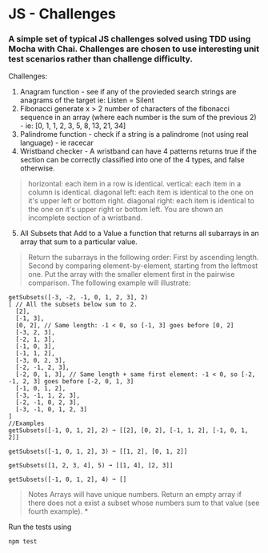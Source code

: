 # JS - Challenges
### A simple set of typical JS challenges solved using TDD using Mocha with Chai. Challenges are chosen to use interesting unit test scenarios rather than challenge difficulty.

Challenges:
1. Anagram function - see if any of the provieded search strings are anagrams of the target ie: Listen = Silent
2. Fibonacci generate x > 2 number of characters of the fibonacci sequence in an array (where each number is the sum of the previous 2) - ie: [0, 1, 1, 2, 3, 5, 8, 13, 21, 34]
3. Palindrome function - check if a string is a palindrome (not using real language) - ie racecar
4. Wristband checker - A wristband can have 4 patterns returns true if the section can be correctly classified into one of the 4 types, and false otherwise.

> horizontal: each item in a row is identical.
> vertical: each item in a column is identical.
> diagonal left: each item is identical to the one on it's upper left or bottom right.
> diagonal right: each item is identical to the one on it's upper right or bottom left.
> You are shown an incomplete section of a wristband.


5. All Subsets that Add to a Value a function that returns all subarrays in an array that sum to a particular value. 

> Return the subarrays in the following order:
> First by ascending length.
> Second by comparing element-by-element, starting from the leftmost one. Put the array with the smaller element first in the pairwise comparison.
> The following example will illustrate:
```
getSubsets([-3, -2, -1, 0, 1, 2, 3], 2)
[ // All the subsets below sum to 2.
  [2],
  [-1, 3],
  [0, 2], // Same length: -1 < 0, so [-1, 3] goes before [0, 2]
  [-3, 2, 3],
  [-2, 1, 3],
  [-1, 0, 3],
  [-1, 1, 2],
  [-3, 0, 2, 3],
  [-2, -1, 2, 3],
  [-2, 0, 1, 3], // Same length + same first element: -1 < 0, so [-2, -1, 2, 3] goes before [-2, 0, 1, 3]
  [-1, 0, 1, 2],
  [-3, -1, 1, 2, 3],
  [-2, -1, 0, 2, 3],
  [-3, -1, 0, 1, 2, 3]
]
//Examples
getSubsets([-1, 0, 1, 2], 2) ➞ [[2], [0, 2], [-1, 1, 2], [-1, 0, 1, 2]]

getSubsets([-1, 0, 1, 2], 3) ➞ [[1, 2], [0, 1, 2]]

getSubsets([1, 2, 3, 4], 5) ➞ [[1, 4], [2, 3]]

getSubsets([-1, 0, 1, 2], 4) ➞ []
```
> Notes
> Arrays will have unique numbers.
> Return an empty array if there does not a exist a subset whose numbers sum to that value (see fourth example). *


Run the tests using 

`npm test`